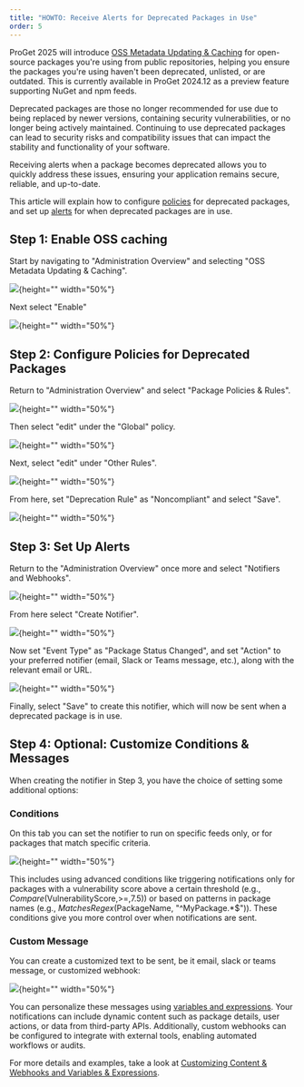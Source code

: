 ```yaml
---
title: "HOWTO: Receive Alerts for Deprecated Packages in Use"
order: 5
---
```


ProGet 2025 will introduce [OSS Metadata Updating & Caching](/docs/proget/sca/policies#oss-metadata-updating-caching) for open-source packages you're using from public repositories, helping you ensure the packages you're using haven't been deprecated, unlisted, or are outdated. This is currently available in ProGet 2024.12 as a preview feature supporting NuGet and npm feeds.

Deprecated packages are those no longer recommended for use due to being replaced by newer versions, containing security vulnerabilities, or no longer being actively maintained. Continuing to use deprecated packages can lead to security risks and compatibility issues that can impact the stability and functionality of your software. 

Receiving alerts when a package becomes deprecated allows you to quickly address these issues, ensuring your application remains secure, reliable, and up-to-date.

This article will explain how to configure [policies](/docs/proget/sca/policies) for deprecated packages, and set up [alerts](https://docs.inedo.com/docs/proget/administration/proget-notifications-webhooks) for when deprecated packages are in use.

## Step 1: Enable OSS caching

Start by navigating to "Administration Overview" and selecting "OSS Metadata Updating & Caching".

![](/resources/docs/proget-admin-osscaching.png){height="" width="50%"}

Next select "Enable"

![](/resources/docs/proget-osscaching-enable.png){height="" width="50%"}

## Step 2: Configure Policies for Deprecated Packages

Return to "Administration Overview" and select "Package Policies & Rules".

![](/resources/docs/proget-admin-policies.png){height="" width="50%"}

Then select "edit" under the "Global" policy.

![](/resources/docs/proget-policies-edit.png){height="" width="50%"}

Next, select "edit" under "Other Rules".

![](/resources/docs/proget-policies-edit-other.png){height="" width="50%"}

From here, set "Deprecation Rule" as "Noncompliant" and select "Save".

![](/resources/docs/proget-policies-other-deprecated.png){height="" width="50%"}

## Step 3: Set Up Alerts

Return to the "Administration Overview" once more and select "Notifiers and Webhooks".

![](/resources/docs/proget-admin-notifiers.png){height="" width="50%"}

From here select "Create Notifier".

![](/resources/docs/proget-notifiers-create-notifier.png){height="" width="50%"}

Now set "Event Type" as "Package Status Changed", and set "Action" to your preferred notifier (email, Slack or Teams message, etc.), along with the relevant email or URL.

![](/resources/docs/proget-notifiers-new-slack.png){height="" width="50%"}

Finally, select "Save" to create this notifier, which will now be sent when a deprecated package is in use.

## Step 4: Optional: Customize Conditions & Messages

When creating the notifier in Step 3, you have the choice of setting some additional options:

### Conditions
On this tab you can set the notifier to run on specific feeds only, or for packages that match specific criteria.

![](/resources/docs/proget-notifiers-new-conditions.png){height="" width="50%"}

This includes using advanced conditions like triggering notifications only for packages with a vulnerability score above a certain threshold (e.g., $Compare($VulnerabilityScore,>=,7.5)) or based on patterns in package names (e.g., $MatchesRegex($PackageName, "^MyPackage\.*$")). These conditions give you more control over when notifications are sent.

### Custom Message
You can create a customized text to be sent, be it email, slack or teams message, or customized webhook:

![](/resources/docs/proget-notifiers-new-message.png){height="" width="50%"}

You can personalize these messages using [variables and expressions](/docs/proget/administration/proget-notifications-webhooks/proget-notifications-custom-webhook#variables-expressions). Your notifications can include dynamic content such as package details, user actions, or data from third-party APIs. Additionally, custom webhooks can be configured to integrate with external tools, enabling automated workflows or audits. 

For more details and examples, take a look at [Customizing Content & Webhooks and Variables & Expressions](/docs/proget/administration/proget-notifications-webhooks/proget-notifications-custom-webhook).
